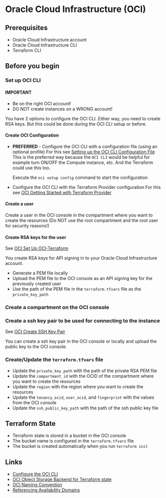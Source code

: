 # Oracle Cloud Infrastructure (OCI)

## Prerequisites

- Oracle Cloud Infrastructure account
- Oracle Cloud Infrastructure CLI
- Terraform CLI

## Before you begin

### Set up OCI CLI

#### IMPORTANT

- Be on the right OCI account!
- DO NOT create instances on a WRONG account!

You have 2 options to configure the OCI CLI.
Either way, you need to create RSA keys. But this could be done during the OCI CLI setup or before.

#### Create OCI Configuration

- **PREFERRED** - Configure the OCI CLI with a configuration file (using an optional profile)
  For this see [Setting up the OCI CLI Configuration File](https://docs.oracle.com/en-us/iaas/Content/API/SDKDocs/cliinstall.htm#configfile)
  This is the preferred way because the `OCI CLI` would be helpful for example turn ON/OFF the Compute instance, etc.
  And the Terraform could use this too.

  Execute the `oci setup config` command to start the configuration

- Configure the OCI CLI with the Terraform Provider configuration
  For this see [OCI Getting Started with Terraform Provider](https://docs.oracle.com/en-us/iaas/Content/terraform/getting-started.htm)

#### Create a user

Create a user in the OCI console in the compartment where you want to create the resources
(Do NOT use the root compartment and the root user for security reasons!)

#### Create RSA keys for the user

See [OCI Set Up OCI-Terraform](https://docs.oracle.com/en-us/iaas/developer-tutorials/tutorials/tf-provider/01-summary.htm)

You create RSA keys for API signing in to your Oracle Cloud Infrastructure account.

- Generate a PEM file locally
- Upload the PEM file to the OCI console as an API signing key for the previously created user
- Use the path of the PEM file in the `terraform.tfvars` file as the `private_key_path`

### Create a compartment on the OCI console

### Create a ssh key pair to be used for connecting to the instance

See [OCI Create SSH Key Pair](https://docs.oracle.com/en-us/iaas/developer-tutorials/tutorials/tf-compute/01-summary.htm#prepare)

You can create a ssh key pair in the OCI console or locally and upload the public key to the OCI console.

### Create/Update the `terraform.tfvars` file

- Update the `private_key_path` with the path of the private RSA PEM file
- Update the `compartment_id` with the OCID of the compartment where you want to create the resources
- Update the `region` with the region where you want to create the resources
- Update the `tenancy_ocid`, `user_ocid`, and `fingerprint` with the values from the OCI console
- Update the `ssh_public_key_path` with the path of the ssh public key file

## Terraform State

- Terraform state is stored in a bucket in the OCI console
- The bucket name is configured in the `terraform.tfvars` file
- The bucket is created automatically when you run `terraform init`

## Links

- [Configure the OCI CLI](https://docs.oracle.com/en-us/iaas/Content/API/SDKDocs/cliconfigure.htm)
- [OCI Object Storage Backend for Terraform state](https://docs.oracle.com/en-us/iaas/Content/terraform/object-storage-state.htm#s3)
- [OCI Naming Convention](https://docs.oracle.com/en/cloud/foundation/cloud_architecture/governance/naming.html#compartments---naming-convention)
- [Referencing Availability Domains](https://docs.oracle.com/en-us/iaas/Content/terraform/ref-availability-domains.htm)
